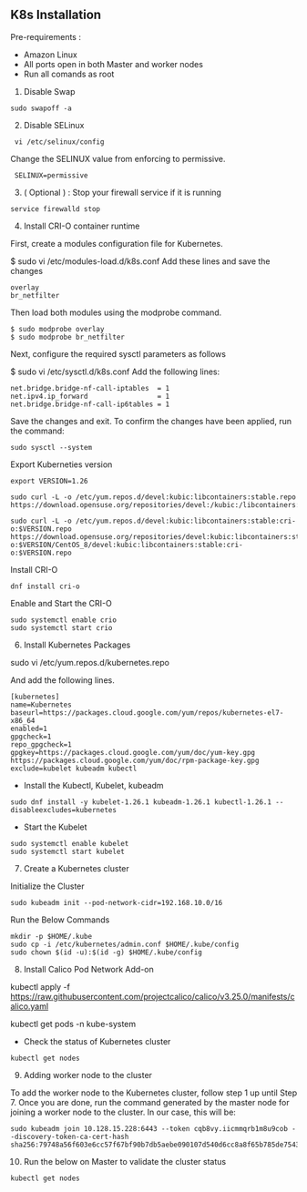 K8s Installation
----------------

Pre-requirements :

- Amazon Linux 
- All ports open in both Master and worker nodes
- Run all comands as root 


1. Disable Swap

```
sudo swapoff -a
```

2. Disable SELinux

```
 vi /etc/selinux/config
```

 Change the SELINUX value from enforcing to permissive.

```
 SELINUX=permissive
```

3. ( Optional ) :  Stop your firewall service if it is running

```
service firewalld stop
```

4. Install CRI-O container runtime

First, create a modules configuration file for Kubernetes.

$ sudo vi /etc/modules-load.d/k8s.conf
Add these lines and save the changes

```
overlay
br_netfilter
```

Then load both modules using the modprobe command.

```
$ sudo modprobe overlay
$ sudo modprobe br_netfilter
```

Next, configure the required sysctl parameters as follows

$ sudo vi /etc/sysctl.d/k8s.conf
Add the following lines:

```
net.bridge.bridge-nf-call-iptables  = 1
net.ipv4.ip_forward                 = 1
net.bridge.bridge-nf-call-ip6tables = 1
```

Save the changes and exit. To confirm the changes have been applied, run the command:
```
sudo sysctl --system
```

Export Kuberneties version 

```
export VERSION=1.26

sudo curl -L -o /etc/yum.repos.d/devel:kubic:libcontainers:stable.repo https://download.opensuse.org/repositories/devel:/kubic:/libcontainers:/stable/CentOS_8/devel:kubic:libcontainers:stable.repo

sudo curl -L -o /etc/yum.repos.d/devel:kubic:libcontainers:stable:cri-o:$VERSION.repo https://download.opensuse.org/repositories/devel:kubic:libcontainers:stable:cri-o:$VERSION/CentOS_8/devel:kubic:libcontainers:stable:cri-o:$VERSION.repo

```

Install CRI-O

```
dnf install cri-o
```

Enable and Start the CRI-O
```
sudo systemctl enable crio
sudo systemctl start crio
```

6. Install Kubernetes Packages

sudo vi /etc/yum.repos.d/kubernetes.repo

And add the following lines.

```
[kubernetes] 
name=Kubernetes
baseurl=https://packages.cloud.google.com/yum/repos/kubernetes-el7-x86_64
enabled=1
gpgcheck=1
repo_gpgcheck=1
gpgkey=https://packages.cloud.google.com/yum/doc/yum-key.gpg https://packages.cloud.google.com/yum/doc/rpm-package-key.gpg
exclude=kubelet kubeadm kubectl
```

- Install the Kubectl, Kubelet, kubeadm

```
sudo dnf install -y kubelet-1.26.1 kubeadm-1.26.1 kubectl-1.26.1 --disableexcludes=kubernetes
```

- Start the Kubelet
```
sudo systemctl enable kubelet
sudo systemctl start kubelet
```

7. Create a Kubernetes cluster

Initialize the Cluster
```
sudo kubeadm init --pod-network-cidr=192.168.10.0/16
```

Run the Below Commands
```
mkdir -p $HOME/.kube
sudo cp -i /etc/kubernetes/admin.conf $HOME/.kube/config
sudo chown $(id -u):$(id -g) $HOME/.kube/config
```

8. Install Calico Pod Network Add-on

kubectl apply -f https://raw.githubusercontent.com/projectcalico/calico/v3.25.0/manifests/calico.yaml

kubectl get pods -n kube-system


- Check the status of Kubernetes cluster

```
kubectl get nodes
```

9. Adding worker node to the cluster

To add the worker node to the Kubernetes cluster, follow step 1 up until Step 7.  Once you are done, run the command generated by the master node for joining a worker node to the cluster. In our case, this will be:

``` < your master generated token here >
sudo kubeadm join 10.128.15.228:6443 --token cqb8vy.iicmmqrb1m8u9cob --discovery-token-ca-cert-hash sha256:79748a56f603e6cc57f67bf90b7db5aebe090107d540d6cc8a8f65b785de7543
```

10. Run the below on Master to validate the cluster status

```
kubectl get nodes
```

